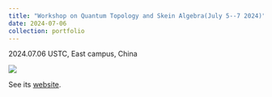 ```yaml
---
title: "Workshop on Quantum Topology and Skein Algebra(July 5--7 2024)"
date: 2024-07-06
collection: portfolio
---
```


2024.07.06 USTC, East campus, China

<img src="https://llddeddym.github.io/images/2024-07-06.jpg"/>

See its [website](https://faculty.ustc.edu.cn/sunzhe1/zh_CN/article/661158/content/4079.htm#article).